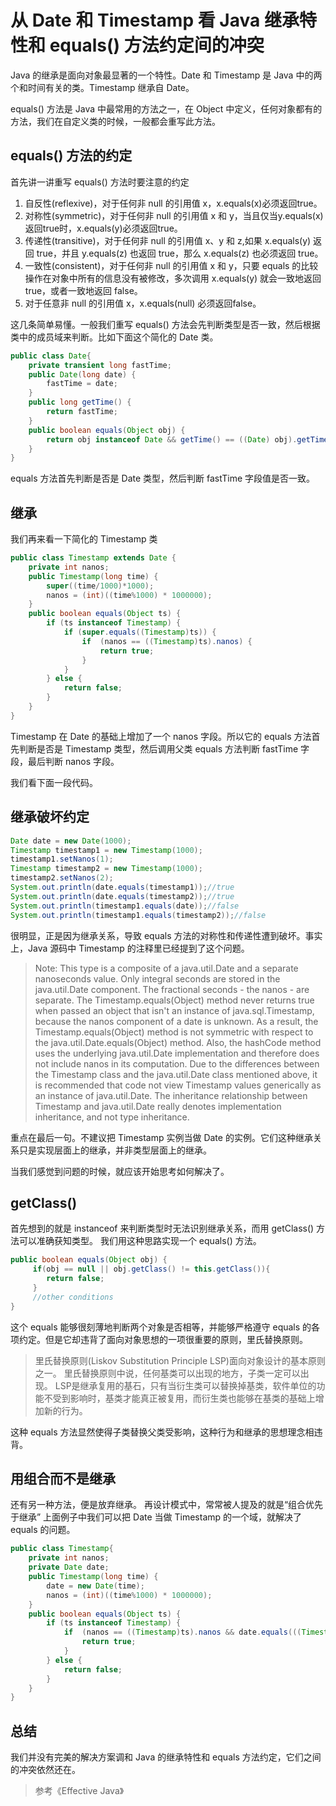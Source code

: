 # 从 Date 和 Timestamp 看 Java 继承特性和 equals() 方法约定间的冲突

Java 的继承是面向对象最显著的一个特性。Date 和 Timestamp 是 Java 中的两个和时间有关的类。Timestamp 继承自 Date。

equals() 方法是 Java 中最常用的方法之一，在 Object 中定义，任何对象都有的方法，我们在自定义类的时候，一般都会重写此方法。

## equals() 方法的约定

首先讲一讲重写 equals() 方法时要注意的约定

1. 自反性(reflexive)，对于任何非 null 的引用值 x，x.equals(x)必须返回true。
2. 对称性(symmetric)，对于任何非 null 的引用值 x 和 y，当且仅当y.equals(x)返回true时，x.equals(y)必须返回true。
3. 传递性(transitive)，对于任何非 null 的引用值 x、y 和 z,如果 x.equals(y) 返回 true，并且 y.equals(z) 也返回 true，那么 x.equals(z) 也必须返回 true。
4. 一致性(consistent)，对于任何非 null 的引用值 x 和 y，只要 equals 的比较操作在对象中所有的信息没有被修改，多次调用 x.equals(y) 就会一致地返回 true，或者一致地返回 false。
5. 对于任意非 null 的引用值 x，x.equals(null) 必须返回false。　　

这几条简单易懂。一般我们重写 equals() 方法会先判断类型是否一致，然后根据类中的成员域来判断。比如下面这个简化的 Date 类。

``` java
public class Date{
    private transient long fastTime;
    public Date(long date) {
        fastTime = date;
    }
    public long getTime() {
        return fastTime;
    }
    public boolean equals(Object obj) {
        return obj instanceof Date && getTime() == ((Date) obj).getTime();
    }
}
```

equals 方法首先判断是否是 Date 类型，然后判断 fastTime 字段值是否一致。

## 继承

我们再来看一下简化的 Timestamp 类

``` java
public class Timestamp extends Date {
    private int nanos;
    public Timestamp(long time) {
        super((time/1000)*1000);
        nanos = (int)((time%1000) * 1000000);
    }
    public boolean equals(Object ts) {
        if (ts instanceof Timestamp) {
            if (super.equals((Timestamp)ts)) {
                if  (nanos == ((Timestamp)ts).nanos) {
                    return true;
                } 
            } 
        } else {
            return false;
        }
    }
}
```

Timestamp 在 Date 的基础上增加了一个 nanos 字段。所以它的 equals 方法首先判断是否是 Timestamp 类型，然后调用父类 equals 方法判断 fastTime 字段，最后判断 nanos 字段。

我们看下面一段代码。

## 继承破坏约定

``` java
Date date = new Date(1000);
Timestamp timestamp1 = new Timestamp(1000);
timestamp1.setNanos(1);
Timestamp timestamp2 = new Timestamp(1000);
timestamp2.setNanos(2);
System.out.println(date.equals(timestamp1));//true
System.out.println(date.equals(timestamp2));//true
System.out.println(timestamp1.equals(date));//false
System.out.println(timestamp1.equals(timestamp2));//false
```

很明显，正是因为继承关系，导致 equals 方法的对称性和传递性遭到破坏。事实上，Java 源码中 Timestamp 的注释里已经提到了这个问题。

>Note: This type is a composite of a java.util.Date and a separate nanoseconds value. Only integral seconds are stored in the java.util.Date component. The fractional seconds - the nanos - are separate. The Timestamp.equals(Object) method never returns true when passed an object that isn't an instance of java.sql.Timestamp, because the nanos component of a date is unknown. As a result, the Timestamp.equals(Object) method is not symmetric with respect to the java.util.Date.equals(Object) method. Also, the hashCode method uses the underlying java.util.Date implementation and therefore does not include nanos in its computation.
Due to the differences between the Timestamp class and the java.util.Date class mentioned above, it is recommended that code not view Timestamp values generically as an instance of java.util.Date. The inheritance relationship between Timestamp and java.util.Date really denotes implementation inheritance, and not type inheritance.

重点在最后一句。不建议把 Timestamp 实例当做 Date 的实例。它们这种继承关系只是实现层面上的继承，并非类型层面上的继承。

当我们感觉到问题的时候，就应该开始思考如何解决了。

## getClass()

首先想到的就是 instanceof 来判断类型时无法识别继承关系，而用 getClass() 方法可以准确获知类型。
我们用这种思路实现一个 equals() 方法。

``` java
public boolean equals(Object obj) {
     if(obj == null || obj.getClass() != this.getClass()){
        return false;
     }
     //other conditions
}
```

这个 equals 能够很刻薄地判断两个对象是否相等，并能够严格遵守 equals 的各项约定。但是它却违背了面向对象思想的一项很重要的原则，里氏替换原则。

>里氏替换原则(Liskov Substitution Principle LSP)面向对象设计的基本原则之一。 里氏替换原则中说，任何基类可以出现的地方，子类一定可以出现。 LSP是继承复用的基石，只有当衍生类可以替换掉基类，软件单位的功能不受到影响时，基类才能真正被复用，而衍生类也能够在基类的基础上增加新的行为。

这种 equals 方法显然使得子类替换父类受影响，这种行为和继承的思想理念相违背。

## 用组合而不是继承

还有另一种方法，便是放弃继承。
再设计模式中，常常被人提及的就是“组合优先于继承”
上面例子中我们可以把 Date 当做 Timestamp 的一个域，就解决了 equals 的问题。

``` java
public class Timestamp{
    private int nanos;
    private Date date;
    public Timestamp(long time) {
        date = new Date(time);
        nanos = (int)((time%1000) * 1000000);
    }
    public boolean equals(Object ts) {
        if (ts instanceof Timestamp) {
            if  (nanos == ((Timestamp)ts).nanos && date.equals(((Timestamp)ts).date)) {
                return true;
            } 
        } else {
            return false;
        }
    }
}
```

## 总结

我们并没有完美的解决方案调和 Java 的继承特性和 equals 方法约定，它们之间的冲突依然还在。

>参考《Effective Java》